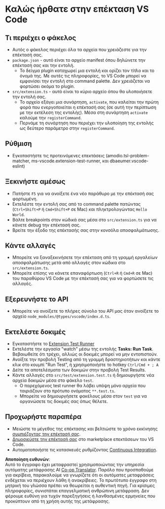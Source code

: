 <!--
CO_OP_TRANSLATOR_METADATA:
{
  "original_hash": "62b2632720dd39ef391d6b60b9b4bfb8",
  "translation_date": "2025-05-09T05:36:05+00:00",
  "source_file": "code/09.UpdateSamples/Aug/vscode/phiext/vsc-extension-quickstart.md",
  "language_code": "el"
}
-->
# Καλώς ήρθατε στην επέκταση VS Code

## Τι περιέχει ο φάκελος

* Αυτός ο φάκελος περιέχει όλα τα αρχεία που χρειάζεστε για την επέκτασή σας.
* `package.json` - αυτό είναι το αρχείο manifest όπου δηλώνετε την επέκτασή σας και την εντολή.
  * Το δείγμα plugin καταχωρεί μια εντολή και ορίζει τον τίτλο και το όνομά της. Με αυτές τις πληροφορίες, το VS Code μπορεί να εμφανίσει την εντολή στο command palette. Δεν χρειάζεται να φορτώσει ακόμα το plugin.
* `src/extension.ts` - αυτό είναι το κύριο αρχείο όπου θα υλοποιήσετε την εντολή σας.
  * Το αρχείο εξάγει μια συνάρτηση, `activate`, που καλείται την πρώτη φορά που ενεργοποιείται η επέκτασή σας (σε αυτή την περίπτωση με την εκτέλεση της εντολής). Μέσα στη συνάρτηση `activate` καλούμε την `registerCommand`.
  * Περνάμε τη συνάρτηση που περιέχει την υλοποίηση της εντολής ως δεύτερο παράμετρο στην `registerCommand`.

## Ρύθμιση

* Εγκαταστήστε τις προτεινόμενες επεκτάσεις (amodio.tsl-problem-matcher, ms-vscode.extension-test-runner, και dbaeumer.vscode-eslint)


## Ξεκινήστε αμέσως

* Πατήστε `F5` για να ανοίξετε ένα νέο παράθυρο με την επέκτασή σας φορτωμένη.
* Εκτελέστε την εντολή σας από το command palette πατώντας (`Ctrl+Shift+P` ή `Cmd+Shift+P` σε Mac) και πληκτρολογώντας `Hello World`.
* Βάλτε breakpoints στον κώδικά σας μέσα στο `src/extension.ts` για να κάνετε debug την επέκτασή σας.
* Βρείτε την έξοδο της επέκτασής σας στην κονσόλα αποσφαλμάτωσης.

## Κάντε αλλαγές

* Μπορείτε να ξαναξεκινήσετε την επέκταση από τη γραμμή εργαλείων αποσφαλμάτωσης μετά από αλλαγές στον κώδικα στο `src/extension.ts`.
* Μπορείτε επίσης να κάνετε επαναφόρτωση (`Ctrl+R` ή `Cmd+R` σε Mac) του παραθύρου VS Code με την επέκτασή σας για να φορτώσετε τις αλλαγές.

## Εξερευνήστε το API

* Μπορείτε να ανοίξετε το πλήρες σύνολο του API μας όταν ανοίξετε το αρχείο `node_modules/@types/vscode/index.d.ts`.

## Εκτελέστε δοκιμές

* Εγκαταστήστε το [Extension Test Runner](https://marketplace.visualstudio.com/items?itemName=ms-vscode.extension-test-runner)
* Εκτελέστε την εργασία "watch" μέσω της εντολής **Tasks: Run Task**. Βεβαιωθείτε ότι τρέχει, αλλιώς οι δοκιμές μπορεί να μην εντοπιστούν.
* Ανοίξτε την προβολή Testing από τη γραμμή δραστηριοτήτων και κάντε κλικ στο κουμπί "Run Test", ή χρησιμοποιήστε το hotkey `Ctrl/Cmd + ; A`
* Δείτε τα αποτελέσματα των δοκιμών στην προβολή Test Results.
* Κάντε αλλαγές στο `src/test/extension.test.ts` ή δημιουργήστε νέα αρχεία δοκιμών μέσα στο φάκελο `test`.
  * Ο παρεχόμενος test runner θα λάβει υπόψη μόνο αρχεία που ταιριάζουν στο πρότυπο ονόματος `**.test.ts`.
  * Μπορείτε να δημιουργήσετε φακέλους μέσα στον `test` για να οργανώσετε τις δοκιμές σας όπως θέλετε.

## Προχωρήστε παραπέρα

* Μειώστε το μέγεθος της επέκτασης και βελτιώστε το χρόνο εκκίνησης [συμπιέζοντας την επέκτασή σας](https://code.visualstudio.com/api/working-with-extensions/bundling-extension).
* [Δημοσιεύστε την επέκτασή σας](https://code.visualstudio.com/api/working-with-extensions/publishing-extension) στο marketplace επεκτάσεων του VS Code.
* Αυτοματοποιήστε τις κατασκευές ρυθμίζοντας [Continuous Integration](https://code.visualstudio.com/api/working-with-extensions/continuous-integration).

**Αποποίηση ευθυνών**:  
Αυτό το έγγραφο έχει μεταφραστεί χρησιμοποιώντας την υπηρεσία αυτόματης μετάφρασης AI [Co-op Translator](https://github.com/Azure/co-op-translator). Παρόλο που προσπαθούμε για ακρίβεια, παρακαλούμε να γνωρίζετε ότι οι αυτόματες μεταφράσεις ενδέχεται να περιέχουν λάθη ή ανακρίβειες. Το πρωτότυπο έγγραφο στη μητρική του γλώσσα πρέπει να θεωρείται η αυθεντική πηγή. Για κρίσιμες πληροφορίες, συνιστάται επαγγελματική ανθρώπινη μετάφραση. Δεν φέρουμε ευθύνη για τυχόν παρεξηγήσεις ή λανθασμένες ερμηνείες που προκύπτουν από τη χρήση αυτής της μετάφρασης.